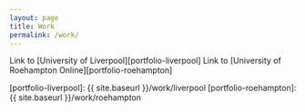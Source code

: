 ```yaml
---
layout: page
title: Work
permalink: /work/
---
```


Link to [University of Liverpool][portfolio-liverpool]
Link to [University of Roehampton Online][portfolio-roehampton]

[portfolio-liverpool]: {{ site.baseurl }}/work/liverpool
[portfolio-roehampton]: {{ site.baseurl }}/work/roehampton